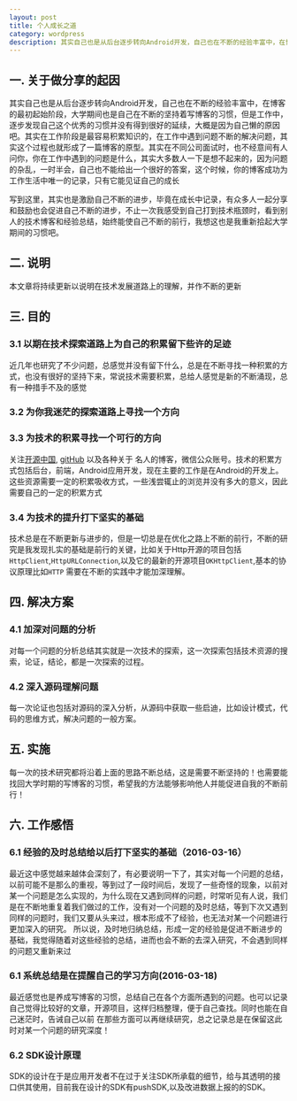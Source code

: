 ```yaml
---
layout: post
title: 个人成长之道
category: wordpress
description: 其实自己也是从后台逐步转向Android开发，自己也在不断的经验丰富中，在博客的最初起始阶段，大学期间也是自己在不断的坚持着写博客的习惯，但是工作中，逐步发现自己这个优秀的习惯并没有得到很好的延续，大概是因为自己懒的原因吧。其实在工作阶段是最容易积累知识的，在工作中遇到问题不断的解决问题，其实这个过程也就形成了一篇博客的原型。其实在不同公司面试时，也不经意间有人问你，你在工作中遇到的问题是什么，其实大多数人一下是想不起来的，因为问题的杂乱，一时半会，自己也不能给出一个很好的答案，这个时候，你的博客成功为工作生活中唯一的记录，只有它能见证自己的成长
---
```



## 一. 关于做分享的起因
其实自己也是从后台逐步转向Android开发，自己也在不断的经验丰富中，在博客的最初起始阶段，大学期间也是自己在不断的坚持着写博客的习惯，但是工作中，逐步发现自己这个优秀的习惯并没有得到很好的延续，大概是因为自己懒的原因吧。其实在工作阶段是最容易积累知识的，在工作中遇到问题不断的解决问题，其实这个过程也就形成了一篇博客的原型。其实在不同公司面试时，也不经意间有人问你，你在工作中遇到的问题是什么，其实大多数人一下是想不起来的，因为问题的杂乱，一时半会，自己也不能给出一个很好的答案，这个时候，你的博客成功为工作生活中唯一的记录，只有它能见证自己的成长
  
写到这里，其实也是激励自己不断的进步，毕竟在成长中记录，有众多人一起分享和鼓励也会促进自己不断的进步，不止一次我感受到自己打到技术瓶颈时，看到别人的技术博客和经验总结，始终能使自己不断的前行，我想这也是我重新拾起大学期间的习惯吧。

## 二. 说明
本文章将持续更新以说明在技术发展道路上的理解，并作不断的更新
## 三. 目的
### 3.1 以期在技术探索道路上为自己的积累留下些许的足迹
近几年也研究了不少问题，总感觉并没有留下什么，总是在不断寻找一种积累的方式，也没有很好的坚持下来，常说技术需要积累，总给人感觉是新的不断涌现，总有一种措手不及的感觉
### 3.2 为你我迷茫的探索道路上寻找一个方向
### 3.3 为技术的积累寻找一个可行的方向
关注[开源中国](http://www.oschina.net/), [gitHub](https://www.github.com) 以及各种关于 名人的博客，微信公众账号。技术的积累方式包括后台，前端，Android应用开发，现在主要的工作是在Android的开发上。这些资源需要一定的积累吸收方式，一些浅尝辄止的浏览并没有多大的意义，因此需要自己的一定的积累方式
### 3.4 为技术的提升打下坚实的基础
技术总是在不断更新与进步的，但是一切总是在优化之路上不断的前行，不断的研究是我发现扎实的基础是前行的关键，比如关于Http开源的项目包括```HttpClient```,```HttpURLConnection```,以及它的最新的开源项目```OKHttpClient```,基本的协议原理比如```HTTP``` 需要在不断的实践中才能加深理解。

## 四. 解决方案
### 4.1 加深对问题的分析
对每一个问题的分析总结其实就是一次技术的探索，这一次探索包括技术资源的搜索，论证，结论，都是一次探索的过程。
### 4.2 深入源码理解问题
每一次论证也包括对源码的深入分析，从源码中获取一些启迪，比如设计模式，代码的思维方式，解决问题的一般方案。
## 五. 实施
每一次的技术研究都将沿着上面的思路不断总结，这是需要不断坚持的！也需要能找回大学时期的写博客的习惯，希望我的方法能够影响他人并能促进自我的不断前行！

## 六. 工作感悟
### 6.1 经验的及时总结给以后打下坚实的基础（2016-03-16）
最近这中感觉越来越体会深刻了，有必要说明一下了，其实对每一个问题的总结，以前可能不是那么的重视，等到过了一段时间后，发现了一些奇怪的现象，以前对某一个问题是怎么实现的，为什么现在又遇到同样的问题，时常听见有人说，我们是在不断地重复着我们做过的工作，没有对一个问题的及时总结，等到下次又遇到同样的问题时，我们又要从头来过，根本形成不了经验，也无法对某一个问题进行更加深入的研究。
所以说，及时地归纳总结，形成一定的经验是促进不断进步的基础，我觉得随着对这些经验的总结，进而也会不断的去深入研究，不会遇到同样的问题又重新来过

### 6.1 系统总结是在提醒自己的学习方向(2016-03-18)
最近感觉也是养成写博客的习惯，总结自己在各个方面所遇到的问题。也可以记录自己觉得比较好的文章，开源项目，这样归档整理，便于自己查找。同时也能在自己迷茫时，告诫自己以前
在那些方面可以再继续研究，总之记录总是在保留这此时对某一个问题的研究深度！

### 6.2 SDK设计原理
SDK的设计在于是应用开发者不在过于关注SDK所承载的细节，给与其透明的接口供其使用，目前我在设计的SDK有pushSDK,以及改进数据上报的的SDK。